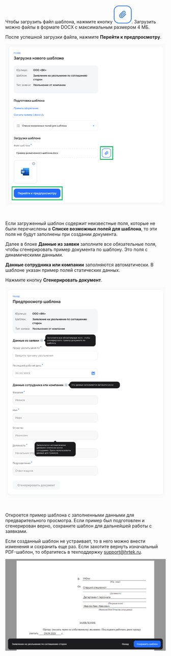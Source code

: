 Чтобы загрузить файл шаблона, нажмите кнопку ![Icon Button.png](./assets/IconButton.png "inline"). Загрузить можно файлы в формате DOCX с максимальным размером 4 МБ.

После успешной загрузки файла, нажмите **Перейти к предпросмотру**.

![загрузка шаблона.png](./assets/1.png)

<br>

Если загруженный шаблон содержит неизвестные поля, которые не были перечислены в **Списке возможных полей для шаблона**, то эти поля не будут заполнены при создании документа. 

Далее в блоке **Данные из заявки** заполните все обязательные поля, чтобы сгенерировать пример документа по шаблону. Это поля с динамическими данными.

**Данные сотрудника или компании** заполняются автоматически. В шаблоне указан пример полей статических данных.

Нажмите кнопку **Сгенерировать документ**.

![4 admin-substitute (4).png](./assets/4admin-substitute.png)

<br>

Откроется пример шаблона с заполненными данными для предварительного просмотра. Если пример был подготовлен и сгенерирован верно, сохраните шаблон для дальнейшей работы с заявками.

Если созданный шаблон не устраивает, то в него можно внести изменения и сохранить еще раз. Если захотите вернуть изначальный PDF-шаблон, то обратитесь в техподдержку <support@hrtek.ru>. 

![5 admin-substitute (2).png](./assets/5admin-substitute.png)